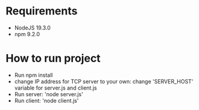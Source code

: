 # Requirements

- NodeJS 19.3.0
- npm 9.2.0

# How to run project

- Run npm install
- change IP address for TCP server to your own: change 'SERVER_HOST' variable for server.js and client.js
- Run server: 'node server.js'
- Run client: 'node client.js'
